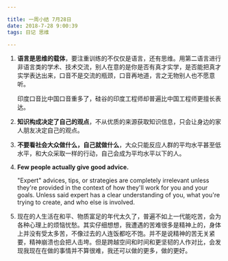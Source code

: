 ```yaml
---

title: 一周小结 7月28日
date: 2018-7-28 9:00:39
tags: 日记 思维

---
```



1. **语言是思维的载体**，要注重训练的不仅仅是语言，还有思维。用第二语言进行非语言类的学术、技术交流，别人在意的是你是否有真才实学，是否能把真才实学表达出来，口音不是交流的瓶颈，口音再地道，言之无物别人也不愿意听。

   印度口音比中国口音重多了，硅谷的印度工程师却普遍比中国工程师更擅长表达。





2. **知识构成决定了自己的观点**，不从优质的来源获取知识信息，只会让身边的家人朋友决定自己的观点。

3. **不要看社会大众做什么，自己就做什么**，大众只能反应人群的平均水平甚至低水平，和大众采取一样的行动，自己会成为平均水平以下的人。

4. **Few people actually give good advice.**

   "Expert" advices, tips, or strategies are completely irrelevant unless they're provided in the context of how they'll work for you and your goals. Unless said expert has a clear understanding of you, what you're trying to create, and who else is involved.

5. 现在的人生活在和平、物质富足的年代太久了，普遍不如上一代能吃苦，会为各种心理上的烦恼忧愁。其实仔细想想，我遭遇的苦难很多是精神上的，身体上并没有受太多苦，不像过去的人连饭都吃不饱。并不是说精神的苦无关紧要，精神崩溃也会把人击垮。但是跨越空间和时间和更坚韧的人作对比，会发现我现在在做的事情并不算很难，我还可以做的更多，做的更好。

